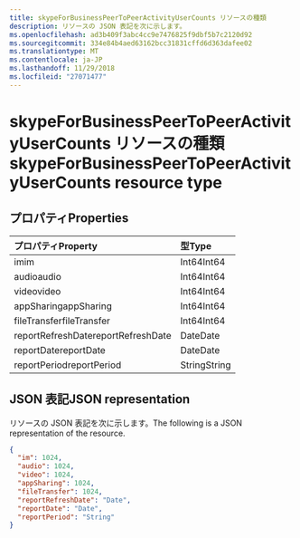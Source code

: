 ```yaml
---
title: skypeForBusinessPeerToPeerActivityUserCounts リソースの種類
description: リソースの JSON 表記を次に示します。
ms.openlocfilehash: ad3b409f3abc4cc9e7476825f9dbf5b7c2120d92
ms.sourcegitcommit: 334e84b4aed63162bcc31831cffd6d363dafee02
ms.translationtype: MT
ms.contentlocale: ja-JP
ms.lasthandoff: 11/29/2018
ms.locfileid: "27071477"
---
```

# <a name="skypeforbusinesspeertopeeractivityusercounts-resource-type"></a><span data-ttu-id="f3e4d-103">skypeForBusinessPeerToPeerActivityUserCounts リソースの種類</span><span class="sxs-lookup"><span data-stu-id="f3e4d-103">skypeForBusinessPeerToPeerActivityUserCounts resource type</span></span>

## <a name="properties"></a><span data-ttu-id="f3e4d-104">プロパティ</span><span class="sxs-lookup"><span data-stu-id="f3e4d-104">Properties</span></span>

| <span data-ttu-id="f3e4d-105">プロパティ</span><span class="sxs-lookup"><span data-stu-id="f3e4d-105">Property</span></span>          | <span data-ttu-id="f3e4d-106">型</span><span class="sxs-lookup"><span data-stu-id="f3e4d-106">Type</span></span>   |
| :---------------- | :----- |
| <span data-ttu-id="f3e4d-107">im</span><span class="sxs-lookup"><span data-stu-id="f3e4d-107">im</span></span>                | <span data-ttu-id="f3e4d-108">Int64</span><span class="sxs-lookup"><span data-stu-id="f3e4d-108">Int64</span></span>  |
| <span data-ttu-id="f3e4d-109">audio</span><span class="sxs-lookup"><span data-stu-id="f3e4d-109">audio</span></span>             | <span data-ttu-id="f3e4d-110">Int64</span><span class="sxs-lookup"><span data-stu-id="f3e4d-110">Int64</span></span>  |
| <span data-ttu-id="f3e4d-111">video</span><span class="sxs-lookup"><span data-stu-id="f3e4d-111">video</span></span>             | <span data-ttu-id="f3e4d-112">Int64</span><span class="sxs-lookup"><span data-stu-id="f3e4d-112">Int64</span></span>  |
| <span data-ttu-id="f3e4d-113">appSharing</span><span class="sxs-lookup"><span data-stu-id="f3e4d-113">appSharing</span></span>        | <span data-ttu-id="f3e4d-114">Int64</span><span class="sxs-lookup"><span data-stu-id="f3e4d-114">Int64</span></span>  |
| <span data-ttu-id="f3e4d-115">fileTransfer</span><span class="sxs-lookup"><span data-stu-id="f3e4d-115">fileTransfer</span></span>      | <span data-ttu-id="f3e4d-116">Int64</span><span class="sxs-lookup"><span data-stu-id="f3e4d-116">Int64</span></span>  |
| <span data-ttu-id="f3e4d-117">reportRefreshDate</span><span class="sxs-lookup"><span data-stu-id="f3e4d-117">reportRefreshDate</span></span> | <span data-ttu-id="f3e4d-118">Date</span><span class="sxs-lookup"><span data-stu-id="f3e4d-118">Date</span></span>   |
| <span data-ttu-id="f3e4d-119">reportDate</span><span class="sxs-lookup"><span data-stu-id="f3e4d-119">reportDate</span></span>        | <span data-ttu-id="f3e4d-120">Date</span><span class="sxs-lookup"><span data-stu-id="f3e4d-120">Date</span></span>   |
| <span data-ttu-id="f3e4d-121">reportPeriod</span><span class="sxs-lookup"><span data-stu-id="f3e4d-121">reportPeriod</span></span>      | <span data-ttu-id="f3e4d-122">String</span><span class="sxs-lookup"><span data-stu-id="f3e4d-122">String</span></span> |

## <a name="json-representation"></a><span data-ttu-id="f3e4d-123">JSON 表記</span><span class="sxs-lookup"><span data-stu-id="f3e4d-123">JSON representation</span></span>

<span data-ttu-id="f3e4d-124">リソースの JSON 表記を次に示します。</span><span class="sxs-lookup"><span data-stu-id="f3e4d-124">The following is a JSON representation of the resource.</span></span>

<!-- {
  "blockType": "resource",
  "@odata.type": "microsoft.graph.skypeForBusinessPeerToPeerActivityUserCounts"
} -->

```json
{
  "im": 1024, 
  "audio": 1024, 
  "video": 1024, 
  "appSharing": 1024, 
  "fileTransfer": 1024, 
  "reportRefreshDate": "Date", 
  "reportDate": "Date", 
  "reportPeriod": "String"
}
```

